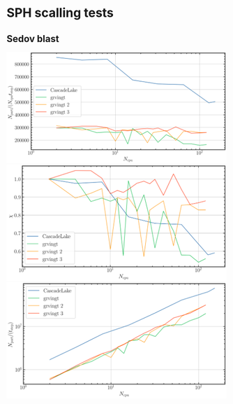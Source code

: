 # SPH scalling tests

## Sedov blast 


![Sedov scalling](../../assets/figures/sedov_scalling_div.svg)
![Sedov scalling](../../assets/figures/sedov_scalling_eff.svg)
![Sedov scalling](../../assets/figures/sedov_scalling.svg)